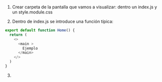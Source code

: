 
1. Crear carpeta de la pantalla que vamos a visualizar: dentro un index.js y un style.module.css

2. Dentro de index.js se introduce una función típica:

```javascript
export default function Home() {
  return (
    <>
      <main >
        Ejemplo
      </main>
    </>
  )
}
```
3. 